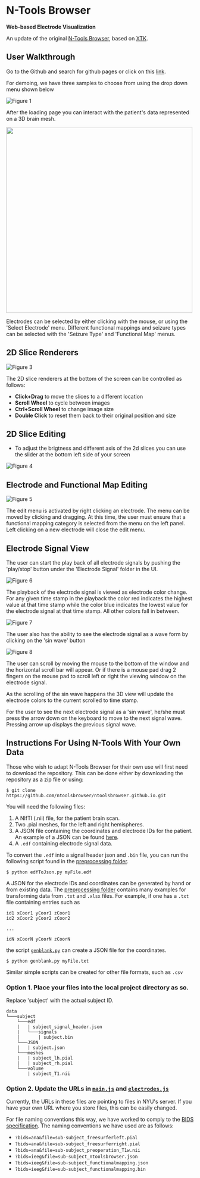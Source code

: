 # N-Tools Browser
<!-- please add a more high-level documentation to your github if appropriate, this should tell ppl how to use the software or access it and describe it a little bit -->
**Web-based Electrode Visualization**

<!-- An add-on to [ntools_elec](https://github.com/HughWXY/ntools_elec), based on [XTK](https://github.com/xtk/X). -->

An update of the original [N-Tools Browser](https://github.com/jingyunc/ntools_browser), based on [XTK](https://github.com/xtk/X).

## User Walkthrough

Go to the Github and search for github pages or click on this [link](https://ntoolsbrowser.github.io/).  

For demoing, we have three samples to choose from using the drop down menu shown below


![Figure 1](Docs/loading-page.png)

After the loading page you can interact with the patient's data represented on a 3D brain mesh.

<!--![Figure 2](Docs/selecting-fmap.png =100x100)-->
<img src="Docs/selecting-fmap.png" width="500">


Electrodes can be selected by either clicking with the mouse, or using the 'Select Electrode' menu. Different functional mappings and seizure types can be selected with the 'Seizure Type' and 'Functional Map' menus.

## 2D Slice Renderers

![Figure 3](Docs/axial-slice.png)

The 2D slice renderers at the bottom of the screen can be controlled as follows:

- **Click+Drag** to move the slices to a different location
- **Scroll Wheel** to cycle between images
- **Ctrl+Scroll Wheel** to change image size
- **Double Click** to reset them back to their original position and size

## 2D Slice Editing

- To adjust the brigtness and  different axis of the 2d  slices you can use the slider at the bottom left side of your screen 

![Figure 4](Docs/bright-and-contrast.png)


<!-- ### Electrode editing attribute:
- To edit the attribute or to mark the electrodes according to the elipsey level. Do right click of the mouse to get the table for updation of seziure type or electrode type -->

<!-- ![Figure 4](Docs/adding-a-functional-map.png) -->

<!-- ### Electrode signal view: -->


## Electrode and Functional Map Editing


![Figure 5](Docs/the-edit-menu.png)

The edit menu is activated by right clicking an electrode. The menu can be moved by clicking and dragging. At this time, the user must ensure that a functional mapping category is selected from the menu on the left panel. Left clicking on a new electrode will close the edit menu.

## Electrode Signal View

The user can start the play back of all electrode signals by pushing the 'play/stop' button under the 'Electrode Signal' folder in the UI.

![Figure 6](Docs/signal-menu.png)


The playback of the electrode signal is viewed as electrode color change. 
For any given time stamp in the playback the color red indicates the highest value at that time stamp while the color blue indicates the lowest value for the electrode signal at that time stamp.
All other colors fall in between.

![Figure 7](Docs/HeatMap.png)

The user also has the ability to see the electrode signal as a wave form by clicking on the 'sin wave' button

![Figure 8](Docs/SinWave.png)


The user can scroll by moving the mouse to the bottom of the window and the horizontal scroll bar will appear. Or if there is a mouse pad drag 2 fingers on the mouse pad to scroll left or right the viewing window on the electrode signal.

As the scrolling of the sin wave happens the 3D view will update the electrode colors to the current scrolled to time stamp.

For the user to see the next electrode signal as a 'sin wave', he/she must press the arrow down on the keyboard to move to the next signal wave. Pressing arrow up displays the previous signal wave.

## Instructions For Using N-Tools With Your Own Data

Those who wish to adapt N-Tools Browser for their own use will first need to download the repository. This can be done either by downloading the repository as a zip file or using:

    $ git clone https://github.com/ntoolsbrowser/ntoolsbrowser.github.io.git

You will need the following files:

1. A NIfTI (.nii) file, for the patient brain scan.
2. Two .pial meshes, for the left and right hemispheres.
3. A JSON file containing the coordinates and electrode IDs for the patient. An example of a JSON can be found [here](https://github.com/ntoolsbrowser/ntoolsbrowser.github.io/blob/main/data/blank/JSON/blank.json).
4. A `.edf` containing electrode signal data.

To convert the `.edf` into a signal header json and `.bin` file, you can run the following script found in the [preprocessing folder](https://github.com/ntoolsbrowser/ntoolsbrowser.github.io/tree/main/preprocessing/edfToJson.py).

    $ python edfToJson.py myFile.edf

A JSON for the electrode IDs and coordinates can be generated by hand or from existing data. The [preprocessing folder](https://github.com/ntoolsbrowser/ntoolsbrowser.github.io/tree/main/preprocessing/edfToJson.py) contains many examples for transforming data from `.txt` and `.xlsx` files. For example, if one has a `.txt` file containing entries such as 
```
id1 xCoor1 yCoor1 zCoor1
id2 xCoor2 yCoor2 zCoor2

...

idN xCoorN yCoorN zCoorN
```
the script [`genblank.py`](https://github.com/ntoolsbrowser/ntoolsbrowser.github.io/tree/main/preprocessing/edfToJson.py) can create a JSON file for the coordinates.

    $ python genblank.py myFile.txt

Similar simple scripts can be created for other file formats, such as `.csv`

### Option 1. Place your files into the local project directory as so.


Replace 'subject' with the actual subject ID.

```
data
└───subject
    └───edf
    |   | subject_signal_header.json
    |   └───signals
    |       | subject.bin
    └───JSON
    |   | subject.json
    └───meshes
    |   | subject_lh.pial
    |   | subject_rh.pial
    └───volume
        | subject_T1.nii
```
### Option 2. Update the URLs in [`main.js`](https://github.com/ntoolsbrowser/ntoolsbrowser.github.io/blob/main/main.js) and [`electrodes.js`](https://github.com/ntoolsbrowser/ntoolsbrowser.github.io/blob/main/js/electrodes.js)

Currently, the URLs in these files are pointing to files in NYU's server. If you have your own URL where you store files, this can be easily changed.

For file naming conventions this way, we have worked to comply to the [BIDS specification](https://bids-specification.readthedocs.io/en/stable/01-introduction.html). The naming conventions we have used are as follows:

- `?bids=ana&file=sub-subject_freesurferleft.pial`
- `?bids=ana&file=sub-subject_freesurferright.pial`
- `?bids=ana&file=sub-subject_preoperation_T1w.nii`
- `?bids=ieeg&file=sub-subject_ntoolsbrowser.json`
- `?bids=ieeg&file=sub-subject_functionalmapping.json`
- `?bids=ieeg&file=sub-subject_functionalmapping.bin`
